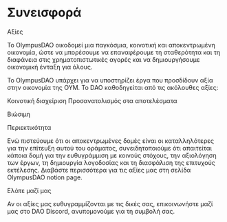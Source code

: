 # Συνεισφορά

Αξίες&#x20;

Το OlympusDAO οικοδομεί μια παγκόσμια, κοινοτική και αποκεντρωμένη οικονομία, ώστε να μπορέσουμε να επαναφέρουμε τη σταθερότητα και τη διαφάνεια στις χρηματοπιστωτικές αγορές και να δημιουργήσουμε οικονομική ένταξη για όλους.

Το OlympusDAO υπάρχει για να υποστηρίζει έργα που προσδίδουν αξία στην οικονομία της ΟΥΜ. Το DAO καθοδηγείται από τις ακόλουθες αξίες:

Κοινοτική διαχείριση Προσανατολισμός στα αποτελέσματα&#x20;

Βιώσιμη&#x20;

Περιεκτικότητα&#x20;

Ενώ πιστεύουμε ότι οι αποκεντρωμένες δομές είναι οι καταλληλότερες για την επίτευξη αυτού του οράματος, συνειδητοποιούμε ότι απαιτείται κάποια δομή για την ευθυγράμμιση με κοινούς στόχους, την αξιολόγηση των έργων, τη δημιουργία λογοδοσίας και τη διασφάλιση της επιτυχούς εκτέλεσης. Διαβάστε περισσότερα για τις αξίες μας στη σελίδα OlympusDAO notion page.&#x20;

Ελάτε μαζί μας&#x20;

Αν οι αξίες μας ευθυγραμμίζονται με τις δικές σας, επικοινωνήστε μαζί μας στο DAO Discord, ανυπομονούμε για τη συμβολή σας.
